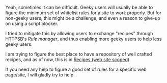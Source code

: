 Yeah, sometimes it can be difficult. Geeky users will usually be able to figure the minimum set of whitelist rules for a site to work properly. But for non-geeky users, this might be a challenge, and even a reason to give-up on using a script blocker.

I tried to mitigate this by allowing users to exchange "recipes" through HTTPSB's *Rule manager*, and thus enabling more geeky users to help less geeky users.

I am trying to figure the best place to have a repository of well crafted recipes, and as of now, this is in [Recipes (web site scoped)](/gorhill/httpswitchboard/wiki/Recipes-%28web-site-scoped%29).

If you need any help to figure a good set of rules for a specific web page/site, I will gladly try to help.